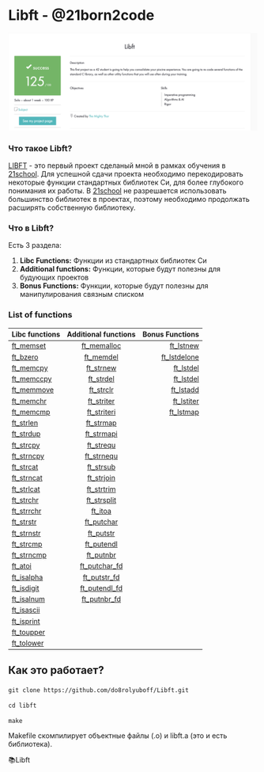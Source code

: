 # Libft - @21born2code
![Screenshot intra](https://github.com/do8rolyuboff/Libft/blob/master/screenshot.jpeg)

### Что такое Libft?
[LIBFT](https://github.com/do8rolyuboff/Libft/blob/master/libft.en.pdf) - это первый проект сделаный мной в рамках обучения в [21school](https://21-school.ru/). Для успешной сдачи проекта необходимо перекодировать некоторые функции стандартных библиотек Cи, для более глубокого понимания их работы. В [21school](https://21-school.ru/) не разрешается использовать большинство библиотек в проектах, поэтому необходимо продолжать расширять собственную библиотеку.

### Что в Libft?

Есть 3 раздела:

1.  **Libc Functions:** Функции из стандартных библиотек Cи
2.  **Additional functions:** Функции, которые будут полезны для будующих проектов
3.  **Bonus Functions:** Функции, которые будут полезны для манипулирования связным списком

### List of functions
Libc functions | Additional functions | Bonus Functions
:----------- | :-----------: | -----------:
  [ft_memset](srcs/ft_memcmp.c)   | [ft_memalloc](srcs/ft_memalloc)       | [ft_lstnew](srcs/ft_lstnew) 
  [ft_bzero](srcs/ft_bzero)       | [ft_memdel](srcs/ft_memdel)           | [ft_lstdelone](srcs/ft_lstdelone) 
  [ft_memcpy](srcs/ft_memcpy)     | [ft_strnew](srcs/ft_strnew)           | [ft_lstdel](srcs/ft_lstdel) 
  [ft_memccpy](srcs/ft_memccpy)   | [ft_strdel](srcs/ft_strdel)           | [ft_lstdel](srcs/ft_lstdel) 
  [ft_memmove](srcs/ft_memmove)   | [ft_strclr](srcs/ft_strclr)           | [ft_lstadd](srcs/ft_lstadd) 
  [ft_memchr](srcs/ft_memchr)     | [ft_striter](srcs/ft_striter)         | [ft_lstiter](srcs/ft_lstiter) 
  [ft_memcmp](srcs/ft_memcmp)     | [ft_striteri](srcs/ft_striteri)       | [ft_lstmap](srcs/ft_lstmap) 
  [ft_strlen](srcs/ft_strlen)     | [ft_strmap](srcs/ft_strmap)           |
  [ft_strdup](srcs/ft_strdup)     | [ft_strmapi](srcs/ft_strmapi)         |
  [ft_strcpy](srcs/ft_strcpy)     | [ft_strequ](srcs/ft_strequ)           |
  [ft_strncpy](srcs/ft_strncpy)   | [ft_strnequ](srcs/ft_strnequ)         |
  [ft_strcat](srcs/ft_strcat)     | [ft_strsub](srcs/ft_strsub)           |
  [ft_strncat](srcs/ft_strncat)   | [ft_strjoin](srcs/ft_strjoin)         |
  [ft_strlcat](srcs/ft_strlcat)   | [ft_strtrim](srcs/ft_strtrim)         |
  [ft_strchr](srcs/ft_strchr)     | [ft_strsplit](srcs/ft_strsplit)       |
  [ft_strrchr](srcs/ft_strrchr)   | [ft_itoa](srcs/ft_itoa)               |
  [ft_strstr](srcs/ft_strstr)     | [ft_putchar](srcs/ft_putchar)         |
  [ft_strnstr](srcs/ft_strnstr)   | [ft_putstr](srcs/ft_putstr)           |
  [ft_strcmp](srcs/ft_strcmp)     | [ft_putendl](srcs/ft_putendl)         |
  [ft_strncmp](srcs/ft_strncmp)   | [ft_putnbr](srcs/ft_putnbr)           |
  [ft_atoi](srcs/ft_atoi)         | [ft_putchar_fd](srcs/ft_putchar_fd)   |
  [ft_isalpha](srcs/ft_isalpha)   | [ft_putstr_fd](srcs/ft_putstr_fd)     |
  [ft_isdigit](srcs/ft_isdigit)   | [ft_putendl_fd](srcs/ft_putendl_fd)   |
  [ft_isalnum](srcs/ft_isalnum)   | [ft_putnbr_fd](srcs/ft_putnbr_fd)     |
  [ft_isascii](srcs/ft_isascii)   | |
  [ft_isprint](srcs/ft_isprint)   | |
  [ft_toupper](srcs/ft_toupper)   | |
  [ft_tolower](srcs/ft_tolower)   | |


## Как это работает?

`git clone https://github.com/do8rolyuboff/Libft.git`

`cd libft`

`make`
  
Makefile скомпилирует объектные файлы (.o) и libft.a (это и есть библиотека).

📚Libft
